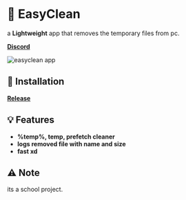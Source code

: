 # 🧽 EasyClean

a **Lightweight** app that removes the temporary files from pc.

**[Discord](https://discord.gg/FQkRFbzY6E)**

![easyclean app](https://cdn.discordapp.com/attachments/1098915774942429276/1165057554024509571/image.png?ex=65457766&is=65330266&hm=d3bd94ed90e184e7badecaf0769bc4def87e6f390772e1ff9a030890c3481e4d&)

## 🔧 Installation

**[Release](https://github.com/DeWarexd/EasyCleaner/releases/tag/rls)**

## 💡 Features
- **%temp%, temp, prefetch cleaner**
- **logs removed file with name and size**
- **fast xd**

## ⚠️ Note

its a school project.
